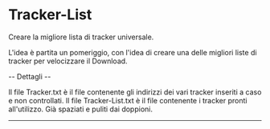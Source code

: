 Tracker-List
============

Creare la migliore lista di tracker universale.

L'idea è partita un pomeriggio, con l'idea di creare una delle migliori liste di tracker per velocizzare il Download.

-- Dettagli --

Il file Tracker.txt è il file contenente gli indirizzi dei vari tracker inseriti a caso e non controllati.
Il file Tracker-List.txt è il file contenente i tracker pronti all'utilizzo. Già spaziati e puliti dai doppioni.

--------------
